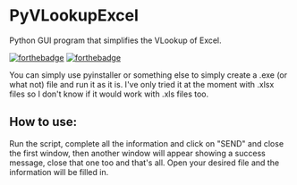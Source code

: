 # PyVLookupExcel
Python GUI program that simplifies the VLookup of Excel.

[![forthebadge](https://forthebadge.com/images/badges/made-with-python.svg)](https://forthebadge.com) [![forthebadge](https://forthebadge.com/images/badges/check-it-out.svg)](https://forthebadge.com)

You can simply use pyinstaller or something else to simply create a .exe (or what not) file and run it as it is. I've only tried it at the moment with .xlsx files so I don't know if it would work with .xls files too.

## How to use:
Run the script, complete all the information and click on "SEND" and close the first window, then another window will appear showing a success message, close that one too and that's all. Open your desired file and the information will be filled in.
